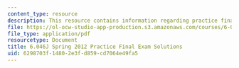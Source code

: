 ```yaml
---
content_type: resource
description: This resource contains information regarding practice final exam solutions.
file: https://ol-ocw-studio-app-production.s3.amazonaws.com/courses/6-046j-design-and-analysis-of-algorithms-spring-2012/6298703f14802e3fd859cd7064e49fa5_MIT6_046JS12_final_prac_sol.pdf
file_type: application/pdf
resourcetype: Document
title: 6.046J Spring 2012 Practice Final Exam Solutions
uid: 6298703f-1480-2e3f-d859-cd7064e49fa5
---
```


